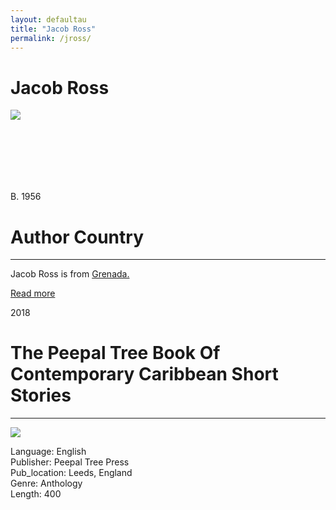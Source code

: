 ```yaml
---
layout: defaultau
title: "Jacob Ross"
permalink: /jross/
---
```

<!-- partial:index.partial.html -->
<div class="content">
     <h1>Jacob Ross</h1>
    <div class="quote">
        <div><img src="http://t2.gstatic.com/licensed-image?q=tbn:ANd9GcS7UgmoQ1i-PNoQ80LvYHIolM3UqNLWwsd_q4BEZeZPT1Kfqdch_G028pdRK83WglqUAnks_LIpaVMkSM8" class="logo"></div>
    </div>
    <div class="timeline">
        <div style="padding-bottom:100px;"></div>
        <div class="block">
             <div class="date right"><p class="right"> B. 1956 </p></div>
            <div class="dot"></div>
            <div class="left first">
            <div class="author_country">
                <h1>Author Country</h1><hr>
          <div class="aclocation">  <p>Jacob Ross is from <a href="http://localhost:4000/62">Grenada.</a></p></div>
              <div class="acreadmore">  <a href="https://en.wikipedia.org/wiki/Jacob_Ross" target="_blank">Read more</a></div>
            </div>
            </div>
        <div class="block">
            <div class="date left"><p class="left">2018</p></div>
            <div class="dot"></div>
            <div class="right">
                <h1>The Peepal Tree Book Of Contemporary Caribbean Short Stories</h1><hr>
                <p><img src="https://m.media-amazon.com/images/I/41P1WNF1MDL._SX326_BO1,204,203,200_.jpg"></p>
                <p>
                Language: English<br/>
                Publisher: Peepal Tree Press<br/>
                Pub_location: Leeds, England<br/>
                Genre: Anthology<br/>
                Length: 400<br/>                   </p>
            </div>
        </div>
